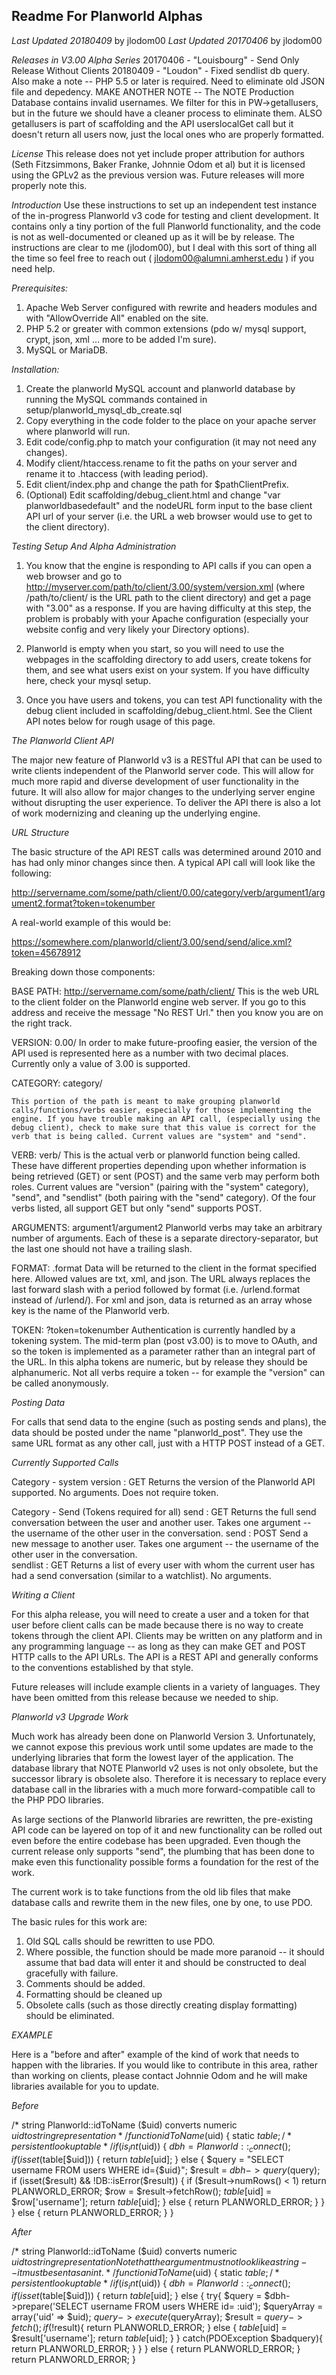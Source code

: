 **Readme For Planworld Alphas**
--------------------------------------
_Last Updated 20180409_ by jlodom00
_Last Updated 20170406_ by jlodom00

_Releases in V3.00 Alpha Series_
20170406 - "Louisbourg" - Send Only Release Without Clients
20180409 - "Loudon" - Fixed sendlist db query. Also make a note -- PHP 5.5 or later is required. Need to eliminate old JSON file and depedency.
MAKE ANOTHER NOTE -- The NOTE Production Database contains invalid usernames. We filter for this in PW->getallusers, but in the future we should have a cleaner process to eliminate them. ALSO getallusers is part of scaffolding and the API userslocalGet call but it doesn't return all users now, just the local ones who are properly formatted.

_License_
This release does not yet include proper attribution for authors (Seth Fitzsimmons, Baker Franke, Johnnie Odom et al) but it is licensed using the GPLv2 as the previous version was. Future releases will more properly note this.

_Introduction_
Use these instructions to set up an independent test instance of the in-progress Planworld v3 code for testing and client development. It contains only a tiny portion of the full Planworld functionality, and the code is not as well-documented or cleaned up as it will be by release. The instructions are clear to me (jlodom00), but I deal with this sort of thing all the time so feel free to reach out ( jlodom00@alumni.amherst.edu ) if you need help.


_Prerequisites:_
1. Apache Web Server configured with rewrite and headers modules and with "AllowOverride All" enabled on the site.
2. PHP 5.2 or greater with common extensions (pdo w/ mysql support, crypt, json, xml ... more to be added I'm sure).
3. MySQL or MariaDB.


_Installation:_
1. Create the planworld MySQL account and planworld database by running the MySQL commands contained in setup/planworld_mysql_db_create.sql
2. Copy everything in the code folder to the place on your apache server where planworld will run.
3. Edit code/config.php to match your configuration (it may not need any changes).
4. Modify client/htaccess.rename to fit the paths on your server and rename it to .htaccess (with leading period).
5. Edit client/index.php and change the path for $pathClientPrefix.
6. (Optional) Edit scaffolding/debug_client.html and change "var planworldbasedefault" and the nodeURL form input to the base client API url of your server (i.e. the URL a web browser would use to get to the client directory).


_Testing Setup And Alpha Administration_

1. You know that the engine is responding to API calls if you can open a web browser and go to http://myserver.com/path/to/client/3.00/system/version.xml (where /path/to/client/ is the URL path to the client directory) and get a page with "3.00" as a response. If you are having difficulty at this step, the problem is probably with your Apache configuration (especially your website config and very likely your Directory options).

2. Planworld is empty when you start, so you will need to use the webpages in the scaffolding directory to add users, create tokens for them, and see what users exist on your system. If you have difficulty here, check your mysql setup.

3. Once you have users and tokens, you can test API functionality with the debug client included in scaffolding/debug_client.html. See the Client API notes below for rough usage of this page.


_The Planworld Client API_

The major new feature of Planworld v3 is a RESTful API that can be used to write clients independent of the Planworld server code. This will allow for much more rapid and diverse development of user functionality in the future. It will also allow for major changes to the underlying server engine without disrupting the user experience. To deliver the API there is also a lot of work modernizing and cleaning up the underlying engine.

*URL Structure*

The basic structure of the API REST calls was determined around 2010 and has had only minor changes since then. A typical API call will look like the following:

http://servername.com/some/path/client/0.00/category/verb/argument1/argument2.format?token=tokenumber

A real-world example of this would be:

https://somewhere.com/planworld/client/3.00/send/send/alice.xml?token=45678912

Breaking down those components:

BASE PATH: http://servername.com/some/path/client/
	This is the web URL to the client folder on the Planworld engine web server. If you go to this address and receive the message "No REST Url." then you know you are on the right track.
	
VERSION: 0.00/
	In order to make future-proofing easier, the version of the API used is represented here as a number with two decimal places. Currently only a value of 3.00 is supported.
	
CATEGORY: category/

	This portion of the path is meant to make grouping planworld calls/functions/verbs easier, especially for those implementing the engine. If you have trouble making an API call, (especially using the debug client), check to make sure that this value is correct for the verb that is being called. Current values are "system" and "send".
	
VERB: verb/
	This is the actual verb or planworld function being called. These have different properties depending upon whether information is being retrieved (GET) or sent (POST) and the same verb may perform both roles. Current values are "version" (pairing with the "system" category), "send", and "sendlist" (both pairing with the "send" category). Of the four verbs listed, all support GET but only "send" supports POST.
	
ARGUMENTS: argument1/argument2
	Planworld verbs may take an arbitrary number of arguments. Each of these is a separate directory-separator, but the last one should not have a trailing slash.
	
FORMAT: .format
	Data will be returned to the client in the format specified here. Allowed values are txt, xml, and json. The URL always replaces the last forward slash with a period followed by format (i.e. /urlend.format instead of /urlend/). For xml and json, data is returned as an array whose key is the name of the Planworld verb.
	
TOKEN: ?token=tokenumber
	Authentication is currently handled by a tokening system. The mid-term plan (post v3.00) is to move to OAuth, and so the token is implemented as a parameter rather than an integral part of the URL. In this alpha tokens are numeric, but by release they should be alphanumeric. Not all verbs require a token -- for example the "version" can be called anonymously.
	
*Posting Data*

For calls that send data to the engine (such as posting sends and plans), the data should be posted under the name "planworld_post". They use the same URL format as any other call, just with a HTTP POST instead of a GET.
	
*Currently Supported Calls*

Category - system
	version : GET Returns the version of the Planworld API supported. No arguments. Does not require token.

Category - Send (Tokens required for all)
	send : GET Returns the full send conversation between the user and another user. Takes one argument -- the username of the other user in the conversation.
	send : POST Send a new message to another user. Takes one argument -- the username of the other user in the conversation.	
	sendlist : GET Returns a list of every user with whom the current user has had a send conversation (similar to a watchlist). No arguments.
	
*Writing a Client*

For this alpha release, you will need to create a user and a token for that user before client calls can be made because there is no way to create tokens through the client API. Clients may be written on any platform and in any programming language -- as long as they can make GET and POST HTTP calls to the API URLs. The API is a REST API and generally conforms to the conventions established by that style.

Future releases will include example clients in a variety of languages. They have been omitted from this release because we needed to ship.


_Planworld v3 Upgrade Work_

Much work has already been done on Planworld Version 3. Unfortunately, we cannot expose this previous work until some updates are made to the underlying libraries that form the lowest layer of the application. The database library that NOTE Planworld v2 uses is not only obsolete, but the successor library is obsolete also. Therefore it is necessary to replace every database call in the libraries with a much more forward-compatible call to the PHP PDO libraries. 

As large sections of the Planworld libraries are rewritten, the pre-existing API code can be layered on top of it and new functionality can be rolled out even before the entire codebase has been upgraded. Even though the current release only supports "send", the plumbing that has been done to make even this functionality possible forms a foundation for the rest of the work.

The current work is to take functions from the old lib files that make database calls and rewrite them in the new files, one by one, to use PDO.

The basic rules for this work are:
1. Old SQL calls should be rewritten to use PDO.
2. Where possible, the function should be made more paranoid -- it should assume that bad data will enter it and should be constructed to deal gracefully with failure.
3. Comments should be added.
4. Formatting should be cleaned up
5. Obsolete calls (such as those directly creating display formatting) should be eliminated.


*EXAMPLE*

Here is a "before and after" example of the kind of work that needs to happen with the libraries. If you would like to contribute in this area, rather than working on clients, please contact Johnnie Odom and he will make libraries available for you to update.

*Before*

  /*
   string Planworld::idToName ($uid)
   converts numeric $uid to string representation
  */
  function idToName ($uid) {
    static $table; /* persistent lookup table */
    if (is_int($uid)) {
      $dbh = Planworld::_connect();
      if (isset($table[$uid])) {
        return $table[$uid];
      }
      else {
        $query = "SELECT username FROM users WHERE id={$uid}";
        $result = $dbh->query($query);
        if (isset($result) && !DB::isError($result)) {
          if ($result->numRows() < 1) return PLANWORLD_ERROR;
          $row = $result->fetchRow();
          $table[$uid] = $row['username'];
          return $table[$uid];
        }
        else {
          return PLANWORLD_ERROR;
        }
      }
    }
    else {
      return PLANWORLD_ERROR;
    }
  }


*After*


/*
   string Planworld::idToName ($uid)
   converts numeric $uid to string representation
   Note that the argument must not look like a string -- it must be sent as an int.
  */
  function idToName ($uid) {
    static $table; /* persistent lookup table */
    if (is_int($uid)) {
      $dbh = Planworld::_connect();
      if (isset($table[$uid])) {
        return $table[$uid];
      }
      else {
	      try{
        	$query = $dbh->prepare('SELECT username FROM users WHERE id= :uid');
					$queryArray = array('uid' => $uid);
					$query->execute($queryArray);
        	$result = $query->fetch();
          if (!$result){
	           return PLANWORLD_ERROR;
	         }
          else {
            $table[$uid] = $result['username'];
            return $table[$uid];
          }
        }
        catch(PDOException $badquery){
					return PLANWORLD_ERROR;
    		}
      }
    }
    else {
   		return PLANWORLD_ERROR;
   	}
   	return PLANWORLD_ERROR;
  }